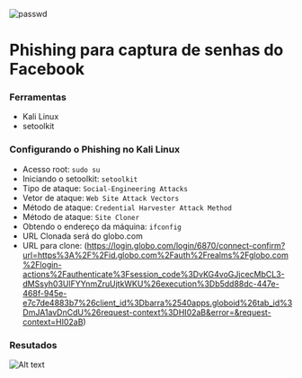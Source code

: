![passwd](https://user-images.githubusercontent.com/66149977/219987448-ef8dd85f-2d15-4ac2-a4f2-05b80e7b8a91.png)
# Phishing para captura de senhas do Facebook

### Ferramentas

* Kali Linux
* setoolkit

### Configurando o Phishing no Kali Linux

* Acesso root: ``` sudo su ```
* Iniciando o setoolkit: ``` setoolkit ```
* Tipo de ataque: ``` Social-Engineering Attacks ```
* Vetor de ataque: ``` Web Site Attack Vectors ```
* Método de ataque: ```Credential Harvester Attack Method ```
* Método de ataque: ``` Site Cloner ```
* Obtendo o endereço da máquina: ``` ifconfig ```
* URL Clonada será do globo.com
* URL para clone: (https://login.globo.com/login/6870/connect-confirm?url=https%3A%2F%2Fid.globo.com%2Fauth%2Frealms%2Fglobo.com%2Flogin-actions%2Fauthenticate%3Fsession_code%3DvKG4voGJjcecMbCL3-dMSsyh03UlFYYnmZruUjtkWKU%26execution%3Db5dd88dc-447e-468f-945e-e7c7de4883b7%26client_id%3Dbarra%2540apps.globoid%26tab_id%3DmJA1avDnCdU%26request-context%3DHI02aB&error=&request-context=HI02aB)

### Resutados

![Alt text](./passwd.png "Optional title")
